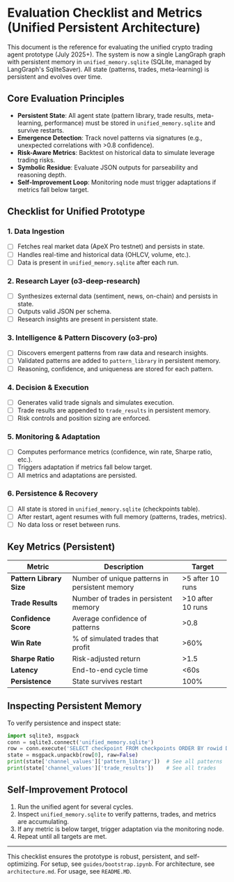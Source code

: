 # Evaluation Checklist and Metrics (Unified Persistent Architecture)

This document is the reference for evaluating the unified crypto trading agent prototype (July 2025+). The system is now a single LangGraph graph with persistent memory in `unified_memory.sqlite` (SQLite, managed by LangGraph's SqliteSaver). All state (patterns, trades, meta-learning) is persistent and evolves over time.

## Core Evaluation Principles

- **Persistent State**: All agent state (pattern library, trade results, meta-learning, performance) must be stored in `unified_memory.sqlite` and survive restarts.
- **Emergence Detection**: Track novel patterns via signatures (e.g., unexpected correlations with >0.8 confidence).
- **Risk-Aware Metrics**: Backtest on historical data to simulate leverage trading risks.
- **Symbolic Residue**: Evaluate JSON outputs for parseability and reasoning depth.
- **Self-Improvement Loop**: Monitoring node must trigger adaptations if metrics fall below target.

## Checklist for Unified Prototype

### 1. Data Ingestion
- [ ] Fetches real market data (ApeX Pro testnet) and persists in state.
- [ ] Handles real-time and historical data (OHLCV, volume, etc.).
- [ ] Data is present in `unified_memory.sqlite` after each run.

### 2. Research Layer (o3-deep-research)
- [ ] Synthesizes external data (sentiment, news, on-chain) and persists in state.
- [ ] Outputs valid JSON per schema.
- [ ] Research insights are present in persistent state.

### 3. Intelligence & Pattern Discovery (o3-pro)
- [ ] Discovers emergent patterns from raw data and research insights.
- [ ] Validated patterns are added to `pattern_library` in persistent memory.
- [ ] Reasoning, confidence, and uniqueness are stored for each pattern.

### 4. Decision & Execution
- [ ] Generates valid trade signals and simulates execution.
- [ ] Trade results are appended to `trade_results` in persistent memory.
- [ ] Risk controls and position sizing are enforced.

### 5. Monitoring & Adaptation
- [ ] Computes performance metrics (confidence, win rate, Sharpe ratio, etc.).
- [ ] Triggers adaptation if metrics fall below target.
- [ ] All metrics and adaptations are persisted.

### 6. Persistence & Recovery
- [ ] All state is stored in `unified_memory.sqlite` (checkpoints table).
- [ ] After restart, agent resumes with full memory (patterns, trades, metrics).
- [ ] No data loss or reset between runs.

## Key Metrics (Persistent)

| Metric | Description | Target |
|--------|-------------|--------|
| **Pattern Library Size** | Number of unique patterns in persistent memory | >5 after 10 runs |
| **Trade Results** | Number of trades in persistent memory | >10 after 10 runs |
| **Confidence Score** | Average confidence of patterns | >0.8 |
| **Win Rate** | % of simulated trades that profit | >60% |
| **Sharpe Ratio** | Risk-adjusted return | >1.5 |
| **Latency** | End-to-end cycle time | <60s |
| **Persistence** | State survives restart | 100% |

## Inspecting Persistent Memory

To verify persistence and inspect state:

```python
import sqlite3, msgpack
conn = sqlite3.connect('unified_memory.sqlite')
row = conn.execute('SELECT checkpoint FROM checkpoints ORDER BY rowid DESC LIMIT 1').fetchone()
state = msgpack.unpackb(row[0], raw=False)
print(state['channel_values']['pattern_library'])  # See all patterns
print(state['channel_values']['trade_results'])    # See all trades
```

## Self-Improvement Protocol

1. Run the unified agent for several cycles.
2. Inspect `unified_memory.sqlite` to verify patterns, trades, and metrics are accumulating.
3. If any metric is below target, trigger adaptation via the monitoring node.
4. Repeat until all targets are met.

---

This checklist ensures the prototype is robust, persistent, and self-optimizing. For setup, see `guides/bootstrap.ipynb`. For architecture, see `architecture.md`. For usage, see `README.MD`.